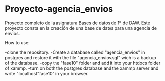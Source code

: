 # Proyecto-agencia_envios
Proyecto completo de la asignatura Bases de datos de 1º de DAW. Este proyecto consta en la creación de una base de datos para una agencia de envíos.


How to use:

-clone the repository.
-Create a database called "agencia_envios" in postgres and restore it with the file "agencia_envios.sql" wich is a backup of the database.
-copy the "fase10" folder and add it into your htdocs folder of xammp.
-turn on both the postgres database and the xammp server and write "localhost"fase10" in your browser.
